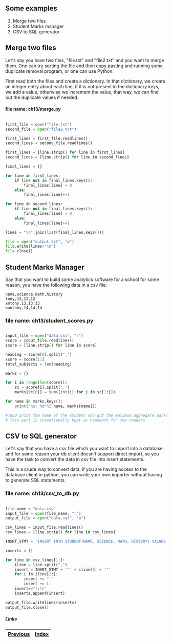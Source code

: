 ## Some examples

1. Merge two files
1. Student Marks manager
1. CSV to SQL generator

## Merge two files

Let's say you have two files, "file.txt" and "file2.txt" and you want to merge them. One can try sorting the file and then copy pasting and running some duplicate removal program, or one can use Python.

First read both the files and create a dictionary. In that dictionary, we create an integer entry about each line, if it is not present in the dictionary keys, we add a value, otherwise we increment the value, that way, we can find out the duplicate values if needed.


#### file name: ch13/merge.py

```python

first_file = open("file.txt")
second_file = open("file2.txt")

first_lines = first_file.readlines()
second_lines = second_file.readlines()

first_lines = [line.strip() for line in first_lines]
second_lines = [line.strip() for line in second_lines] 

final_lines = {}

for line in first_lines:
    if line not in final_lines.keys():
        final_lines[line] = 0
    else:
        final_lines[line]+=1

for line in second_lines:
    if line not in final_lines.keys():
        final_lines[line] = 0
    else:
        final_lines[line]+=1

lines = "\n".join(list(final_lines.keys()))

file = open("output.txt", "w")
file.write(lines+"\n")
file.close()
```

## Student Marks Manager

Say that you want to build some analytics software for a school for some reason, you have the following data in a csv file:

```
name,science,math,history
tony,12,12,12
antony,13,13,13
bantony,14,14,14
```

### file name: ch13/student_scores.py

```python

input_file = open("data.csv", "r")
score = input_file.readlines()
score = [line.strip() for line in score]

heading = score[0].split(",")
score = score[1:]
total_subjects = len(heading)

marks = {}

for i in range(len(score)):
    sc = score[i].split(",")
    marks[sc[0]] = sum([int(j) for j in sc[1:]])

for name in marks.keys():
    print("%s: %d"%( name, marks[name]))

#TODO print the name of the student who got the maximum aggregare marks
# This part is intentionally kept as homework for the readers.

```


## CSV to SQL generator

Let's say that you have a csv file which you want to import into a database and for some reason your db client doesn't support direct import, so you have the task to convert the data in csv file into insert statements.

This is a crude way to convert data, if you are having access to the database client in python, you can write your own importer without having to generate SQL statements.

### file name: ch13/csv_to_db.py

```python

file_name = "data.csv"
input_file = open(file_name, "r")
output_file = open("data.sql", "w")

csv_lines = input_file.readlines()
csv_lines = [line.strip() for line in csv_lines]

INSRT_STMT = 'INSERT INTO STUDENT(NAME, SCIENCE, MATH, HISTORY) VALUES('

inserts = []

for line in csv_lines[1:]:
    iline = line.split(",")
    insert = INSRT_STMT + '"' + iline[0] + '"'
    for i in iline[1:]:
        insert += ","
        insert += i
    insert+=");\n"
    inserts.append(insert)

output_file.writelines(inserts)
output_file.close()
```

##### Links

| [Previous](12-modules-tasks.md) |  [Index](SUMMARY.md)
| ----| ----| 
